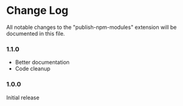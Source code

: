 # Change Log

All notable changes to the "publish-npm-modules" extension will be documented in this file.

### 1.1.0

- Better documentation
- Code cleanup

### 1.0.0

Initial release
